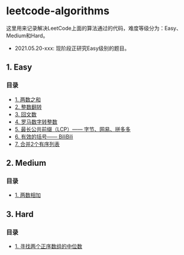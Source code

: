 # leetcode-algorithms

这里用来记录解决LeetCode上面的算法通过的代码，难度等级分为：Easy、Medium和Hard。
- 2021.05.20-xxx: 现阶段正研究Easy级别的题目。

## 1. Easy

### 目录

- [1. 两数之和](https://github.com/Jessica-Jiang-92/leetcode-algorithms/blob/main/Easy/Two-Sum.md)
- [2. 整数翻转](https://github.com/Jessica-Jiang-92/leetcode-algorithms/blob/main/Easy/Reverse-an-Number.md)
- [3. 回文数](https://github.com/Jessica-Jiang-92/leetcode-algorithms/blob/main/Easy/palindromic-number.md)
- [4. 罗马数字转整数](https://github.com/Jessica-Jiang-92/leetcode-algorithms/blob/main/Easy/Roman-Numeric-Transfer-Integer.md)
- [5. 最长公共前缀（LCP）—— 字节、网易、拼多多](https://github.com/Jessica-Jiang-92/leetcode-algorithms/blob/main/Easy/longest-common-prefix.md)
- [6. 有效的括号—— BiliBili](https://github.com/Jessica-Jiang-92/leetcode-algorithms/blob/main/Easy/Valid-brackets/valid-brackets.md)
- [7. 合并2个有序列表](https://github.com/Jessica-Jiang-92/leetcode-algorithms/blob/main/Easy/Merge-2-Ordered-Lists/merge-2-ordered-lists.md)



## 2. Medium

### 目录

- [1. 两数相加](https://github.com/Jessica-Jiang-92/leetcode-algorithms/blob/main/Medium/sum-two-numbers.md)



## 3. Hard

### 目录

- [1. 寻找两个正序数组的中位数](https://github.com/Jessica-Jiang-92/leetcode-algorithms/blob/main/Hard/Find-Median-of-Two-Positive-Ordinal-Arrays.md)

